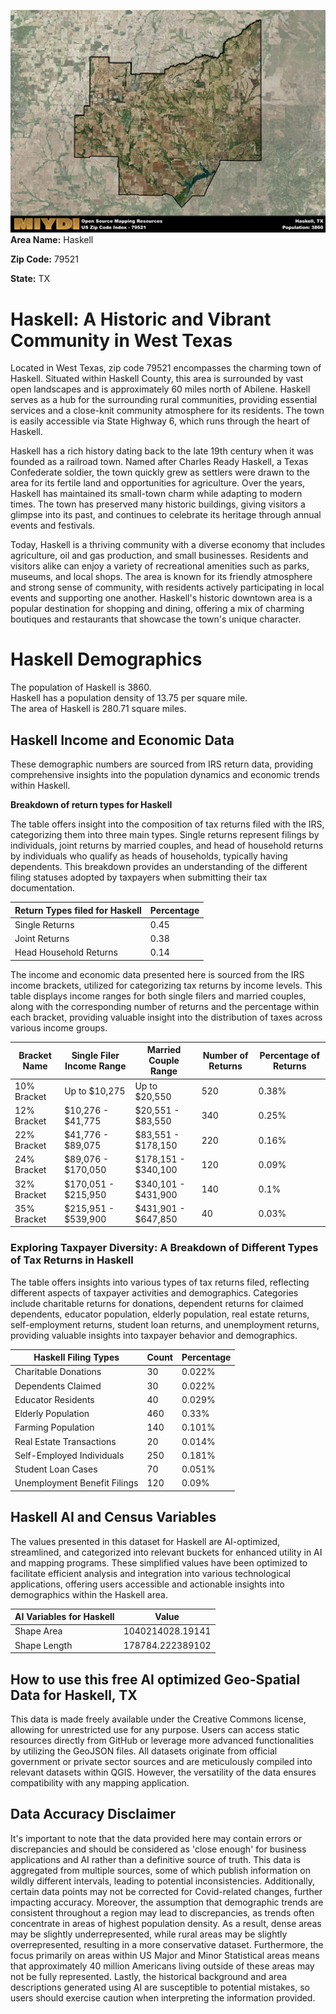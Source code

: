 ![Image Alt Text](../_images/79521.png)
**Area Name:** Haskell

**Zip Code:** 79521

**State:** TX


# Haskell: A Historic and Vibrant Community in West Texas

Located in West Texas, zip code 79521 encompasses the charming town of Haskell. Situated within Haskell County, this area is surrounded by vast open landscapes and is approximately 60 miles north of Abilene. Haskell serves as a hub for the surrounding rural communities, providing essential services and a close-knit community atmosphere for its residents. The town is easily accessible via State Highway 6, which runs through the heart of Haskell.

Haskell has a rich history dating back to the late 19th century when it was founded as a railroad town. Named after Charles Ready Haskell, a Texas Confederate soldier, the town quickly grew as settlers were drawn to the area for its fertile land and opportunities for agriculture. Over the years, Haskell has maintained its small-town charm while adapting to modern times. The town has preserved many historic buildings, giving visitors a glimpse into its past, and continues to celebrate its heritage through annual events and festivals.

Today, Haskell is a thriving community with a diverse economy that includes agriculture, oil and gas production, and small businesses. Residents and visitors alike can enjoy a variety of recreational amenities such as parks, museums, and local shops. The area is known for its friendly atmosphere and strong sense of community, with residents actively participating in local events and supporting one another. Haskell's historic downtown area is a popular destination for shopping and dining, offering a mix of charming boutiques and restaurants that showcase the town's unique character.

# Haskell Demographics

The population of Haskell is 3860.  
Haskell has a population density of 13.75 per square mile.  
The area of Haskell is 280.71 square miles.  

## Haskell Income and Economic Data

These demographic numbers are sourced from IRS return data, providing comprehensive insights into the population dynamics and economic trends within Haskell.

**Breakdown of return types for Haskell**

The table offers insight into the composition of tax returns filed with the IRS, categorizing them into three main types. Single returns represent filings by individuals, joint returns by married couples, and head of household returns by individuals who qualify as heads of households, typically having dependents. This breakdown provides an understanding of the different filing statuses adopted by taxpayers when submitting their tax documentation.

| Return Types filed for Haskell                              | Percentage          |
|----------------------------------------------------------|---------------------|
| Single Returns                                            | 0.45 |
| Joint Returns                                             | 0.38 |
| Head Household Returns                                    | 0.14 |

The income and economic data presented here is sourced from the IRS income brackets, utilized for categorizing tax returns by income levels. This table displays income ranges for both single filers and married couples, along with the corresponding number of returns and the percentage within each bracket, providing valuable insight into the distribution of taxes across various income groups.

| Bracket Name       | Single Filer Income Range | Married Couple Range | Number of Returns | Percentage of Returns |
|--------------------|----------------------------|----------------------|-------------------|-----------------------|
| 10% Bracket        | Up to $10,275              | Up to $20,550        | 520 | 0.38% |
| 12% Bracket        | $10,276 - $41,775          | $20,551 - $83,550    | 340 | 0.25% |
| 22% Bracket        | $41,776 - $89,075          | $83,551 - $178,150   | 220 | 0.16% |
| 24% Bracket        | $89,076 - $170,050         | $178,151 - $340,100  | 120 | 0.09% |
| 32% Bracket        | $170,051 - $215,950        | $340,101 - $431,900  | 140 | 0.1% |
| 35% Bracket        | $215,951 - $539,900        | $431,901 - $647,850  | 40 | 0.03% |

### Exploring Taxpayer Diversity: A Breakdown of Different Types of Tax Returns in Haskell

The table offers insights into various types of tax returns filed, reflecting different aspects of taxpayer activities and demographics. Categories include charitable returns for donations, dependent returns for claimed dependents, educator population, elderly population, real estate returns, self-employment returns, student loan returns, and unemployment returns, providing valuable insights into taxpayer behavior and demographics.

| Haskell Filing Types                    | Count | Percentage |
|--------------------------------------|-------|------------|
| Charitable Donations                 | 30 | 0.022% |
| Dependents Claimed                   | 30 | 0.022% |
| Educator Residents                   | 40 | 0.029% |
| Elderly Population                   | 460 | 0.33% |
| Farming Population                   | 140 | 0.101% |
| Real Estate Transactions             | 20 | 0.014% |
| Self-Employed Individuals            | 250 | 0.181% |
| Student Loan Cases                   | 70 | 0.051% |
| Unemployment Benefit Filings         | 120 | 0.09% |

## Haskell AI and Census Variables

The values presented in this dataset for Haskell are AI-optimized, streamlined, and categorized into relevant buckets for enhanced utility in AI and mapping programs. These simplified values have been optimized to facilitate efficient analysis and integration into various technological applications, offering users accessible and actionable insights into demographics within the Haskell area.

| AI Variables for Haskell | Value |
|-------------|-------|
| Shape Area | 1040214028.19141 |
| Shape Length | 178784.222389102 |

## How to use this free AI optimized Geo-Spatial Data for Haskell, TX

This data is made freely available under the Creative Commons license, allowing for unrestricted use for any purpose. Users can access static resources directly from GitHub or leverage more advanced functionalities by utilizing the GeoJSON files. All datasets originate from official government or private sector sources and are meticulously compiled into relevant datasets within QGIS. However, the versatility of the data ensures compatibility with any mapping application.

## Data Accuracy Disclaimer
It's important to note that the data provided here may contain errors or discrepancies and should be considered as 'close enough' for business applications and AI rather than a definitive source of truth. This data is aggregated from multiple sources, some of which publish information on wildly different intervals, leading to potential inconsistencies. Additionally, certain data points may not be corrected for Covid-related changes, further impacting accuracy. Moreover, the assumption that demographic trends are consistent throughout a region may lead to discrepancies, as trends often concentrate in areas of highest population density. As a result, dense areas may be slightly underrepresented, while rural areas may be slightly overrepresented, resulting in a more conservative dataset. Furthermore, the focus primarily on areas within US Major and Minor Statistical areas means that approximately 40 million Americans living outside of these areas may not be fully represented. Lastly, the historical background and area descriptions generated using AI are susceptible to potential mistakes, so users should exercise caution when interpreting the information provided.
